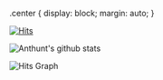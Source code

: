 .center {
  display: block;
  margin: auto;
}

[![Hits](https://hits.seeyoufarm.com/api/count/incr/badge.svg?url=https%3A%2F%2Fgithub.com%2Fanthunt&count_bg=%2379C83D&title_bg=%23555555&icon=&icon_color=%23E7E7E7&title=hits&edge_flat=false)](https://hits.seeyoufarm.com)

![Anthunt's github stats](https://github-readme-stats.vercel.app/api?username=anthunt)

![Hits Graph](https://hits.seeyoufarm.com/api/count/graph/dailyhits.svg?url=https://github.com/anthunt)
